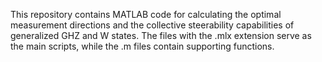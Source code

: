 This repository contains MATLAB code for calculating the optimal measurement directions and the collective steerability capabilities of generalized GHZ and W states. The files with the .mlx extension serve as the main scripts, while the .m files contain supporting functions.
